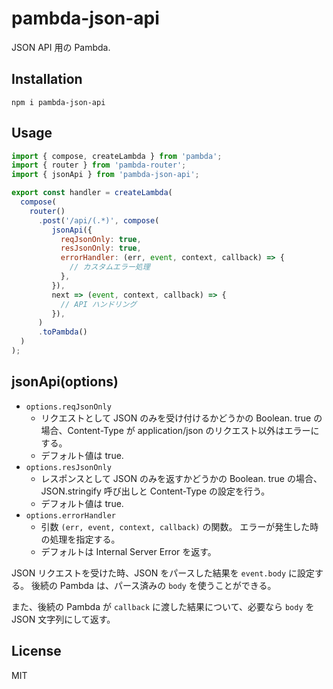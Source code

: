 # pambda-json-api

JSON API 用の Pambda.

## Installation

```
npm i pambda-json-api
```

## Usage

``` javascript
import { compose, createLambda } from 'pambda';
import { router } from 'pambda-router';
import { jsonApi } from 'pambda-json-api';

export const handler = createLambda(
  compose(
    router()
      .post('/api/(.*)', compose(
         jsonApi({
           reqJsonOnly: true,
           resJsonOnly: true,
           errorHandler: (err, event, context, callback) => {
             // カスタムエラー処理
           },
         }),
         next => (event, context, callback) => {
           // API ハンドリング
         }),
      )
      .toPambda()
  )
);
```

## jsonApi(options)

- `options.reqJsonOnly`
    - リクエストとして JSON のみを受け付けるかどうかの Boolean.
      true の場合、Content-Type が application/json のリクエスト以外はエラーにする。
    - デフォルト値は true.
- `options.resJsonOnly`
    - レスポンスとして JSON のみを返すかどうかの Boolean.
      true の場合、JSON.stringify 呼び出しと Content-Type の設定を行う。
    - デフォルト値は true.
- `options.errorHandler`
    - 引数 `(err, event, context, callback)` の関数。
      エラーが発生した時の処理を指定する。
    - デフォルトは Internal Server Error を返す。

JSON リクエストを受けた時、JSON をパースした結果を `event.body` に設定する。
後続の Pambda は、パース済みの `body` を使うことができる。

また、後続の Pambda が `callback` に渡した結果について、必要なら `body` を JSON 文字列にして返す。

## License

MIT
